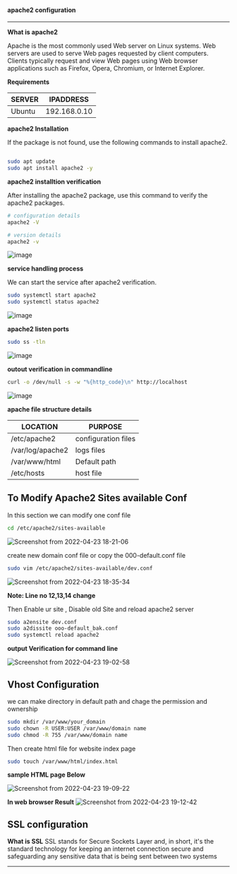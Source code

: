 #### apache2 configuration

---

**What is apache2**

Apache is the most commonly used Web server on Linux systems. Web servers are used to serve Web pages requested by client computers. Clients typically request and view Web pages using Web browser applications such as Firefox, Opera, Chromium, or Internet Explorer.

**Requirements**

|SERVER|IPADDRESS|
|---|---|
|Ubuntu| 192.168.0.10|

**apache2 Installation**

If the package is not found, use the following commands to install apache2.

```bash

sudo apt update
sudo apt install apache2 -y

```
**apache2 installtion verification**

After installing the apache2 package, use this command to verify the apache2 packages.

```bash
# configuration details 
apache2 -V

# version details
apache2 -v
```
![image](https://user-images.githubusercontent.com/98270930/164885249-7540a0f3-f4f3-4978-88c5-e6cb02042210.png)

**service handling process**

We can start the service after apache2 verification.

```bash
sudo systemctl start apache2
sudo systemctl status apache2
```

![image](https://user-images.githubusercontent.com/98270930/164885150-46e5e883-21d0-4abd-8f0b-bc6282c69c99.png)

**apache2 listen ports**

```bash
sudo ss -tln
```

![image](https://user-images.githubusercontent.com/98270930/164885528-9f6b6cb4-2781-45be-8e5c-f42fd3b218f9.png)

**outout verification in commandline**

```bash
curl -o /dev/null -s -w "%{http_code}\n" http://localhost
```

![image](https://user-images.githubusercontent.com/98270930/164885623-aba68ccd-0bf8-4ad2-92f3-b757ed3f009a.png)


**apache file structure details**

|LOCATION| PURPOSE |
|---|---|
| /etc/apache2 | configuration files |
| /var/log/apache2 | logs files |
|/var/www/html|Default path |
|/etc/hosts|host file|

**To Modify Apache2 Sites available Conf**
---

In this section we can modify one conf file
```bash
cd /etc/apache2/sites-available
```
![Screenshot from 2022-04-23 18-21-06](https://user-images.githubusercontent.com/102893121/164895480-7f6f38b1-444a-4091-a4ac-752171f27f97.png)

create new domain conf file or copy the 000-default.conf file  

```bash
sudo vim /etc/apache2/sites-available/dev.conf
```
![Screenshot from 2022-04-23 18-35-34](https://user-images.githubusercontent.com/102893121/164895804-6edb0681-989a-448c-ba52-66b2cfe0bbd3.png)

**Note: Line no 12,13,14 change** 

Then Enable ur site , Disable old Site and reload apache2 server

```bash
sudo a2ensite dev.conf
sudo a2dissite ooo-default_bak.conf
sudo systemctl reload apache2
```
**output Verification for command line**

![Screenshot from 2022-04-23 19-02-58](https://user-images.githubusercontent.com/102893121/164896808-be3f053f-541d-4b33-85ad-8b19c47722c5.png)

**Vhost Configuration**
---

we can make directory in default path and chage the permission and ownership 

```bash
sudo mkdir /var/www/your_domain
sudo chown -R USER:USER /var/www/domain name
sudo chmod -R 755 /var/www/domain name
```
Then create html file for website index page

```bash
sudo touch /var/www/html/index.html
```
**sample HTML page Below**

![Screenshot from 2022-04-23 19-09-22](https://user-images.githubusercontent.com/102893121/164898224-7f97b743-ce1f-412e-962c-208c81f58312.png)

**In web browser Result**
![Screenshot from 2022-04-23 19-12-42](https://user-images.githubusercontent.com/102893121/164900709-b65cede7-ce1d-4906-a0da-9d5692b9f0f4.png)

## SSL configuration

**What is SSL**
SSL stands for Secure Sockets Layer and, in short, it's the standard technology for keeping an internet connection secure and safeguarding any sensitive data that is being sent between two systems

---









